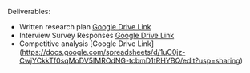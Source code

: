 Deliverables:
- Written research plan [Google Drive Link](https://docs.google.com/document/d/1TeOWqPIHw8Lk2mXT2BbcRwhUEswZCpA0HyqTQEqQbcQ/edit?usp=sharing)
- Interview Survey Responses [Google Drive Link](https://docs.google.com/spreadsheets/d/1RodwCCqKdh9Md-DS9fUtAqXty6wBSSi9gGbFI2UeU4E/edit?usp=sharing)
- Competitive analysis [Google Drive Link] (https://docs.google.com/spreadsheets/d/1uC0jz-CwjYCkkTf0sqMoDV5IMROdNG-tcbmD1tRHYBQ/edit?usp=sharing)
